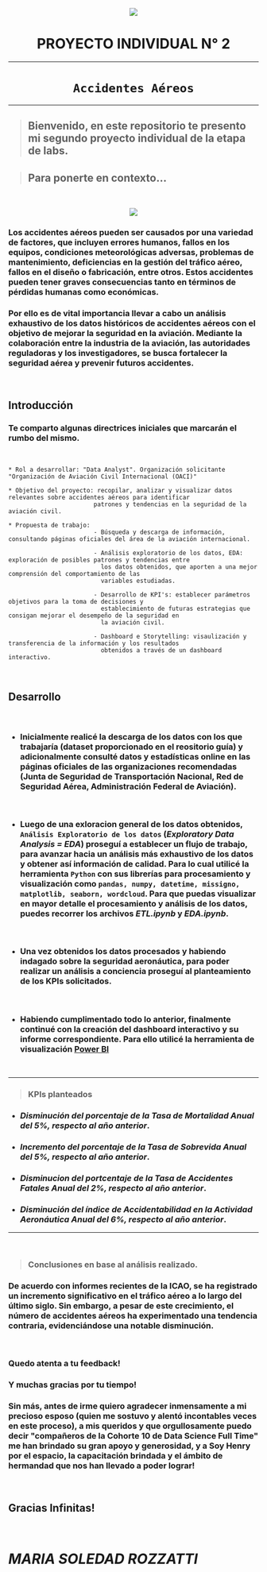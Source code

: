 <p align=center><img src=_src\Data_analytics.png><p>

# <h1 align=center> **PROYECTO INDIVIDUAL N° 2** </h1>

_ _ _
## <h1 align=center>**`Accidentes Aéreos`**</h1>
___

>## Bienvenido, en este repositorio te presento mi segundo proyecto individual de la etapa de labs. 

>## Para ponerte en contexto...<br>

<br>

<p align=center><img src=_src\Introduccion.png><p>


### Los accidentes aéreos pueden ser causados por una variedad de factores, que incluyen errores humanos, fallos en los equipos, condiciones meteorológicas adversas, problemas de mantenimiento, deficiencias en la gestión del tráfico aéreo, fallos en el diseño o fabricación, entre otros. Estos accidentes pueden tener graves consecuencias tanto en términos de pérdidas humanas como económicas.

### Por ello es de vital importancia llevar a cabo un análisis exhaustivo de los datos históricos de accidentes aéreos con el objetivo de mejorar la seguridad en la aviación. Mediante la colaboración entre la industria de la aviación, las autoridades reguladoras y los investigadores, se busca fortalecer la seguridad aérea y prevenir futuros accidentes.

<br>

## **Introducción**

### Te comparto algunas directrices iniciales que marcarán el rumbo del mismo.

<br>
      
    * Rol a desarrollar: "Data Analyst". Organización solicitante "Organización de Aviación Civil Internacional (OACI)"

    * Objetivo del proyecto: recopilar, analizar y visualizar datos relevantes sobre accidentes aéreos para identificar 
                            patrones y tendencias en la seguridad de la aviación civil. 

    * Propuesta de trabajo: 
                            - Búsqueda y descarga de información, consultando páginas oficiales del área de la aviación internacional. 
                                    
                            - Análisis exploratorio de los datos, EDA: exploración de posibles patrones y tendencias entre
                              los datos obtenidos, que aporten a una mejor comprensión del comportamiento de las 
                              variables estudiadas. 

                            - Desarrollo de KPI's: establecer parámetros objetivos para la toma de decisiones y 
                              establecimiento de futuras estrategias que consigan mejorar el desempeño de la seguridad en
                              la aviación civil. 

                            - Dashboard e Storytelling: visaulización y transferencia de la información y los resultados 
                              obtenidos a través de un dashboard interactivo. 

<br>

## **Desarrollo**

<br>

 * ### Inicialmente realicé la descarga de los datos con los que trabajaría (dataset proporcionado en el reositorio guía) y adicionalmente consulté datos y estadísticas online en las páginas oficiales de las organizaciones recomendadas (Junta de Seguridad de Transportación Nacional, Red de Seguridad Aérea, Administración Federal de Aviación).  

 <br>

 * ### Luego de una exloracion general de los datos obtenidos, **`Análisis Exploratorio de los datos`** (_Exploratory Data Analysis = EDA_) proseguí a establecer un flujo de trabajo, para avanzar hacia un análisis más exhaustivo de los datos y obtener así información de calidad. Para lo cual utilicé la herramienta **`Python`** con sus librerías para procesamiento y visualización como **`pandas, numpy, datetime, missigno, matplotlib, seaborn, wordcloud`**. Para que puedas visualizar en mayor detalle el procesamiento y análisis de los datos, puedes recorrer los archivos _ETL.ipynb_ y _EDA.ipynb_.

<br>

 * ### Una vez obtenidos los datos procesados y habiendo indagado sobre la seguridad aeronáutica, para poder realizar un análisis a conciencia proseguí al planteamiento de los **KPIs** solicitados. 

 <br>

 * ### Habiendo cumplimentado todo lo anterior, finalmente continué con la creación del dashboard interactivo y su informe correspondiente. Para ello utilicé la herramienta de visualización [Power BI](https://powerbi.microsoft.com/es-es/)

 <br>


___

> ### KPIs planteados

+ ### *Disminución del porcentaje de la Tasa de Mortalidad Anual del 5%, respecto al año anterior*.

+ ### *Incremento del porcentaje de la Tasa de Sobrevida Anual del 5%, respecto al año anterior*.

+ ### *Disminucion del portcentaje de la Tasa de Accidentes Fatales Anual del 2%, respecto al año anterior*.

+ ### *Disminución del índice de Accidentabilidad en la Actividad Aeronáutica Anual del 6%, respecto al año anterior*.

___

<br>

> ### Conclusiones en base al análisis realizado.
### De acuerdo con informes recientes de la ICAO, se ha registrado un incremento significativo en el tráfico aéreo a lo largo del último siglo. Sin embargo, a pesar de este crecimiento, el número de accidentes aéreos ha experimentado una tendencia contraria, evidenciándose una notable disminución.
<br>


### Quedo atenta a tu feedback!
### Y muchas gracias por tu tiempo!

### Sin más, antes de irme quiero agradecer inmensamente a mi precioso esposo (quien me sostuvo y alentó incontables veces en este proceso), a mis queridos y que orgullosamente puedo decir "compañeros de la Cohorte 10 de Data Science Full Time" me han brindado su gran apoyo y generosidad, y a Soy Henry por el espacio, la capacitación brindada y el ámbito de hermandad que nos han llevado a poder lograr!

<br>

## Gracias Infinitas!

<br>


# _MARIA SOLEDAD ROZZATTI_












